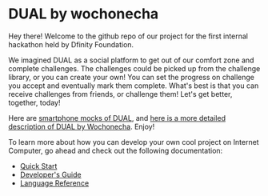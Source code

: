 # DUAL by wochonecha

Hey there! Welcome to the github repo of our project for the first internal hackathon held by Dfinity Foundation.

We imagined DUAL as a social platform to get out of our comfort zone and complete challenges. The challenges could be picked up from the challenge library, or you can create your own! You can set the progress on challenge you accept and eventually mark them complete. What's best is that you can receive challenges from friends, or challenge them! Let's get better, together, today!

Here are [smartphone mocks of DUAL](https://www.figma.com/proto/I5JeDiFOH08tH2N1a169zr/Dual?node-id=296%3A7484&viewport=718%2C1606%2C0.3781742751598358&scaling=scale-down), and [here is a more detailed description of DUAL by Wochonecha](https://docs.google.com/document/d/1820D5VJJMyk7WfsRyxFH91K4uuMSyvpN8ropqEAKWbM).  Enjoy!

To learn more about how you can develop your own cool project on Internet Computer, go ahead and check out the following documentation:

- [Quick Start](https://sdk.dfinity.org/developers-guide/quickstart.html)
- [Developer's Guide](https://sdk.dfinity.org/developers-guide)
- [Language Reference](https://sdk.dfinity.org/language-guide)

